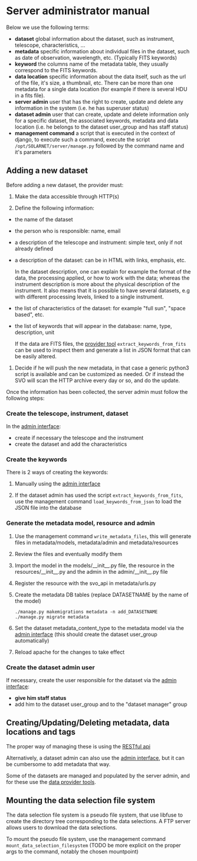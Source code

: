# Server administrator manual

Below we use the following terms:
- **dataset** global information about the dataset, such as  instrument, telescope, characteristics, ...
- **metadata** specific information about individual files in the dataset, such as date of observation, wavelength, etc. (Typically FITS keywords)
- **keyword** the columns name of the metadata table, they usually correspond to the FITS keywords.
- **data location** specific information about the data itself, such as the url of the file, it's size, a thumbnail, etc. There can be more than one metadata for a single data location (for example if there is several HDU in a fits file).
- **server admin** user that has the right to create, update and delete any information in the system (i.e. he has superuser status)
- **dataset admin** user that can create, update and delete information only for a specific dataset, the associated keywords, metadata and data location (i.e. he belongs to the dataset user_group and has staff status)
- **management command** a script that is executed in the context of django, to execute such a command, execute the script `/opt/SOLARNET/server/manage.py` followed by the command name and it's parameters

## Adding a new dataset

Before adding a new dataset, the provider must:
1. Make the data accessible through HTTP(s)

1. Define the following information:
 - the name of the dataset
 
 - the person who is responsible: name, email

 - a description of the telescope and instrument: simple text, only if not already defined

 - a description of the dataset: can be in HTML with links, emphasis, etc.

	In the dataset description, one can explain for example the format of the data, the processing applied, or how to work with the data; whereas the instrument description is more about the physical description of the instrument. It also means that it is possible to have several datasets, e.g with different processing levels, linked to a single instrument.

 - the list of characteristics of the dataset: for example "full sun", "space based", etc.

 - the list of keywords that will appear in the database: name, type, description, unit

	If the data are FITS files, the [provider tool][provider_tools] `extract_keywords_from_fits` can be used to inspect them and generate a list in JSON format that can be easily altered.

1. Decide if he will push the new metadata, in that case a generic python3 script is available and can be customized as needed. Or if instead the SVO will scan the HTTP archive every day or so, and do the update.

Once the information has been collected, the server admin must follow the following steps:

### Create the telescope, instrument, dataset

In the [admin interface][admin_interface]:
- create if necessary the telescope and the instrument
- create the dataset and add the characteristics

### Create the keywords

There is 2 ways of creating the keywords:

1. Manually using the [admin interface][admin_interface]

1. If the dataset admin has used the script `extract_keywords_from_fits`, use the management command `load_keywords_from_json` to load the JSON file into the database

### Generate the metadata model, resource and admin

1. Use the management command `write_metadata_files`, this will generate files in metadata/models, metadata/admin and metadata/resources

1. Review the files and eventually modify them

1. Import the model in the models/\_\_init__.py file, the resource in the resources/\_\_init__.py and the admin in the admin/\_\_init__.py file

1. Register the resource with the svo_api in metadata/urls.py

1. Create the metadata DB tables (replace DATASETNAME by the name of the model)
	
	```
	./manage.py makemigrations metadata -n add_DATASETNAME
	./manage.py migrate metadata
	```

1. Set the dataset metadata_content_type to the metadata model via the [admin interface][admin_interface] (this should create the dataset user_group automatically)

1. Reload apache for the changes to take effect

### Create the dataset admin user

If necessary, create the user responsible for the dataset via the [admin interface][admin_interface]:

- __give him staff status__
- add him to the dataset user_group and to the "dataset manager" group

## Creating/Updating/Deleting metadata, data locations and tags

The proper way of managing these is using the [RESTful api][restful_api]

Alternatively, a dataset admin can also use the [admin interface][admin_interface], but it can be cumbersome to add metadata that way.

Some of the datasets are managed and populated by the server admin, and for these use the [data provider tools][provider_tools].

## Mounting the data selection file system

The data selection file system is a pseudo file system, that use libfuse to create the directory tree corresponding to the data selections. A FTP server allows users to download the data selections.

To mount the pseudo file system, use the management command `mount_data_selection_filesystem` (TODO be more explicit on the proper args to the command, notably the chosen mountpoint)


[admin_interface]: https://solarnet2.oma.be/service/admin/
[restful_api]: https://solarnet2.oma.be/service/api_doc/
[provider_tools]: https://github.com/bmampaey/SOLARNET-provider-tools
